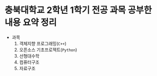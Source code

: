 # 충북대학교 2학년 1학기 전공 과목 공부한 내용 요약 정리

- 과목
    1. 객체지향 프로그래밍(`C++`)
    2. 오픈소스 기초프로젝트(`Python`)
    3. 선형대수학
    4. 컴퓨터구조
    5. 자료구조
    
    